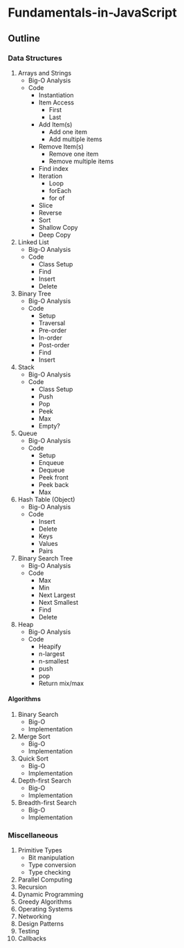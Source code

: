 # Fundamentals-in-JavaScript

## Outline

### Data Structures
1. Arrays and Strings
   * Big-O Analysis
   * Code
     * Instantiation
     * Item Access
       * First
       * Last
     * Add Item(s)
       * Add one item
       * Add multiple items
     * Remove Item(s)
       * Remove one item
       * Remove multiple items
     * Find index
     * Iteration
       * Loop
       * forEach
       * for of
     * Slice
     * Reverse
     * Sort
     * Shallow Copy
     * Deep Copy
2. Linked List
   * Big-O Analysis
   * Code
     * Class Setup
     * Find
     * Insert
     * Delete
3. Binary Tree
   * Big-O Analysis
   * Code
     * Setup
     * Traversal
     * Pre-order
     * In-order
     * Post-order
     * Find
     * Insert
4. Stack
     * Big-O Analysis
     * Code
       * Class Setup
       * Push
       * Pop
       * Peek
       * Max
       * Empty?
5. Queue
   * Big-O Analysis
   * Code
     * Setup
     * Enqueue
     * Dequeue
     * Peek front
     * Peek back
     * Max
6. Hash Table (Object)
   * Big-O Analysis
   * Code
     * Insert
     * Delete
     * Keys
     * Values
     * Pairs
7. Binary Search Tree
   * Big-O Analysis
   * Code
     * Max
     * Min
     * Next Largest
     * Next Smallest
     * Find
     * Delete
8. Heap
   * Big-O Analysis
   * Code
     * Heapify
     * n-largest
     * n-smallest
     * push
     * pop
     * Return mix/max

#### Algorithms
1. Binary Search
   * Big-O
   * Implementation
2. Merge Sort
   * Big-O
   * Implementation
3. Quick Sort
   * Big-O
   * Implementation
4. Depth-first Search
   * Big-O
   * Implementation
5. Breadth-first Search
   * Big-O
   * Implementation

### Miscellaneous
1. Primitive Types
   * Bit manipulation
   * Type conversion
   * Type checking
2. Parallel Computing
3. Recursion
4. Dynamic Programming
5. Greedy Algorithms
6. Operating Systems
7. Networking
8. Design Patterns
9. Testing
10. Callbacks
